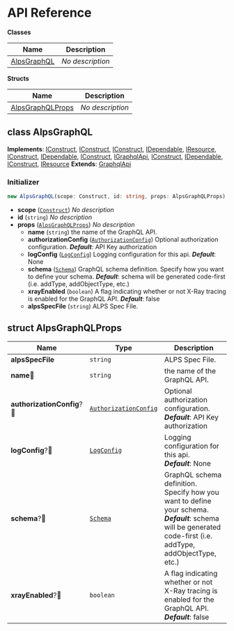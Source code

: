 # API Reference

**Classes**

Name|Description
----|-----------
[AlpsGraphQL](#cdk-alps-graph-ql-alpsgraphql)|*No description*


**Structs**

Name|Description
----|-----------
[AlpsGraphQLProps](#cdk-alps-graph-ql-alpsgraphqlprops)|*No description*



## class AlpsGraphQL  <a id="cdk-alps-graph-ql-alpsgraphql"></a>



__Implements__: [IConstruct](#constructs-iconstruct), [IConstruct](#aws-cdk-core-iconstruct), [IConstruct](#constructs-iconstruct), [IDependable](#aws-cdk-core-idependable), [IResource](#aws-cdk-core-iresource), [IConstruct](#constructs-iconstruct), [IDependable](#aws-cdk-core-idependable), [IConstruct](#aws-cdk-core-iconstruct), [IGraphqlApi](#aws-cdk-aws-appsync-igraphqlapi), [IConstruct](#constructs-iconstruct), [IDependable](#aws-cdk-core-idependable), [IConstruct](#aws-cdk-core-iconstruct), [IResource](#aws-cdk-core-iresource)
__Extends__: [GraphqlApi](#aws-cdk-aws-appsync-graphqlapi)

### Initializer




```ts
new AlpsGraphQL(scope: Construct, id: string, props: AlpsGraphQLProps)
```

* **scope** (<code>[Construct](#aws-cdk-core-construct)</code>)  *No description*
* **id** (<code>string</code>)  *No description*
* **props** (<code>[AlpsGraphQLProps](#cdk-alps-graph-ql-alpsgraphqlprops)</code>)  *No description*
  * **name** (<code>string</code>)  the name of the GraphQL API. 
  * **authorizationConfig** (<code>[AuthorizationConfig](#aws-cdk-aws-appsync-authorizationconfig)</code>)  Optional authorization configuration. __*Default*__: API Key authorization
  * **logConfig** (<code>[LogConfig](#aws-cdk-aws-appsync-logconfig)</code>)  Logging configuration for this api. __*Default*__: None
  * **schema** (<code>[Schema](#aws-cdk-aws-appsync-schema)</code>)  GraphQL schema definition. Specify how you want to define your schema. __*Default*__: schema will be generated code-first (i.e. addType, addObjectType, etc.)
  * **xrayEnabled** (<code>boolean</code>)  A flag indicating whether or not X-Ray tracing is enabled for the GraphQL API. __*Default*__: false
  * **alpsSpecFile** (<code>string</code>)  ALPS Spec File. 




## struct AlpsGraphQLProps  <a id="cdk-alps-graph-ql-alpsgraphqlprops"></a>






Name | Type | Description 
-----|------|-------------
**alpsSpecFile** | <code>string</code> | ALPS Spec File.
**name**🔹 | <code>string</code> | the name of the GraphQL API.
**authorizationConfig**?🔹 | <code>[AuthorizationConfig](#aws-cdk-aws-appsync-authorizationconfig)</code> | Optional authorization configuration.<br/>__*Default*__: API Key authorization
**logConfig**?🔹 | <code>[LogConfig](#aws-cdk-aws-appsync-logconfig)</code> | Logging configuration for this api.<br/>__*Default*__: None
**schema**?🔹 | <code>[Schema](#aws-cdk-aws-appsync-schema)</code> | GraphQL schema definition. Specify how you want to define your schema.<br/>__*Default*__: schema will be generated code-first (i.e. addType, addObjectType, etc.)
**xrayEnabled**?🔹 | <code>boolean</code> | A flag indicating whether or not X-Ray tracing is enabled for the GraphQL API.<br/>__*Default*__: false



